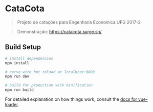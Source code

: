 # CataCota

> Projeto de cotações para Engenharia Economica UFG 2017-2

> Demonstração: https://catacota.surge.sh/

## Build Setup

``` bash
# install dependencies
npm install

# serve with hot reload at localhost:8080
npm run dev

# build for production with minification
npm run build
```

For detailed explanation on how things work, consult the [docs for vue-loader](http://vuejs.github.io/vue-loader).
